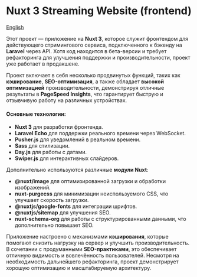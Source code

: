 # Nuxt 3 Streaming Website (frontend)

[English](README.md)

Этот проект — приложение на **Nuxt 3**, которое служит фронтендом для действующего стримингового сервиса, подключенного к бэкенду на **Laravel** через API. Хотя код находится в бета-версии и требует рефакторинга для улучшения поддержки и производительности, проект уже работает в продакшене.

Проект включает в себя несколько продвинутых функций, таких как **кэширование**, **SEO-оптимизация**, а также обладает **высокой оптимизацией** производительности, демонстрируя отличные результаты в **PageSpeed Insights**, что гарантирует быструю и отзывчивую работу на различных устройствах.

#### Основные технологии:
- **Nuxt 3** для разработки фронтенда.
- **Laravel Echo** для поддержки реального времени через WebSocket.
- **Pusher.js** для уведомлений в реальном времени.
- **Sass** для стилизации.
- **Day.js** для работы с датами.
- **Swiper.js** для интерактивных слайдеров.

Дополнительно используются различные **модули Nuxt**:
- **@nuxt/image** для оптимизированной загрузки и обработки изображений.
- **nuxt-purgecss** для минимизации неиспользуемого CSS, что улучшает скорость загрузки.
- **@nuxtjs/google-fonts** для интеграции шрифтов.
- **@nuxtjs/sitemap** для улучшения SEO.
- **nuxt-schema-org** для работы с структурированными данными, что дополнительно повышает SEO.

Приложение настроено с механизмами **кэширования**, которые помогают снизить нагрузку на сервер и улучшить производительность. В сочетании с продуманными **SEO-практиками**, это обеспечивает отличную видимость и вовлечённость пользователей. Несмотря на необходимость дальнейшего рефакторинга, проект демонстрирует хорошую оптимизацию и масштабируемую архитектуру.
